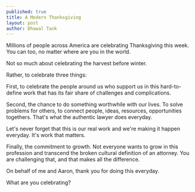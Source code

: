 ```yaml
---
published: true
title: A Modern Thanksgiving
layout: post
author: Dhawal Tank
---
```

Millions of people across America are celebrating Thanksgiving this week. You can too, no matter where are you in the world.

Not so much about celebrating the harvest before winter.

Rather, to celebrate three things:

First, to celebrate the people around us who support us in this hard-to-define work that has its fair share of challenges and complications.

Second, the chance to do something worthwhile with our lives. To solve problems for others, to connect people, ideas, resources, opportunities togethers. That's what the authentic lawyer does everyday. 

Let's never forget that this is our real work and we're making it happen everyday. It's work that matters.

Finally, the commitment to growth. Not everyone wants to grow in this profession and transcend the broken cultural definition of an attorney. You are challenging that, and that makes all the difference.

On behalf of me and Aaron, thank you for doing this everyday.

What are you celebrating?

